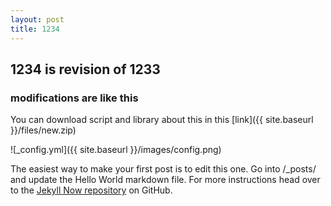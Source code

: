 ```yaml
---
layout: post
title: 1234
---
```



## 1234 is revision of 1233
### modifications are like this


You can download script and library about this in this [link]({{ site.baseurl }}/files/new.zip)



![_config.yml]({{ site.baseurl }}/images/config.png)

The easiest way to make your first post is to edit this one. Go into /_posts/ and update the Hello World markdown file. For more instructions head over to the [Jekyll Now repository](https://github.com/barryclark/jekyll-now) on GitHub.
